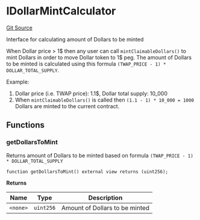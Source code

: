 # IDollarMintCalculator
[Git Source](https://github.com/ubiquity/ubiquity-dollar/blob/4da66552f85ae90db9b5364f35c1e245da8194ec/src/dollar/interfaces/IDollarMintCalculator.sol)

Interface for calculating amount of Dollars to be minted

When Dollar price > 1$ then any user can call `mintClaimableDollars()` to mint Dollars
in order to move Dollar token to 1$ peg. The amount of Dollars to be minted is calculated
using this formula `(TWAP_PRICE - 1) * DOLLAR_TOTAL_SUPPLY`.

Example:
1. Dollar price (i.e. TWAP price): 1.1$, Dollar total supply: 10_000
2. When `mintClaimableDollars()` is called then `(1.1 - 1) * 10_000 = 1000` Dollars are minted
to the current contract.


## Functions
### getDollarsToMint

Returns amount of Dollars to be minted based on formula `(TWAP_PRICE - 1) * DOLLAR_TOTAL_SUPPLY`


```solidity
function getDollarsToMint() external view returns (uint256);
```
**Returns**

|Name|Type|Description|
|----|----|-----------|
|`<none>`|`uint256`|Amount of Dollars to be minted|


